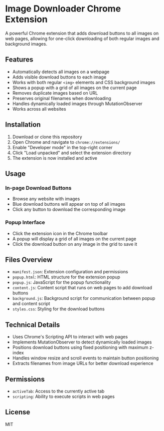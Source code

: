 # Image Downloader Chrome Extension

A powerful Chrome extension that adds download buttons to all images on web pages, allowing for one-click downloading of both regular images and background images.

## Features

- Automatically detects all images on a webpage
- Adds visible download buttons to each image
- Works with both regular `<img>` elements and CSS background images
- Shows a popup with a grid of all images on the current page
- Removes duplicate images based on URL
- Preserves original filenames when downloading
- Handles dynamically loaded images through MutationObserver
- Works across all websites

## Installation

1. Download or clone this repository
2. Open Chrome and navigate to `chrome://extensions/`
3. Enable "Developer mode" in the top-right corner
4. Click "Load unpacked" and select the extension directory
5. The extension is now installed and active

## Usage

### In-page Download Buttons

- Browse any website with images
- Blue download buttons will appear on top of all images
- Click any button to download the corresponding image

### Popup Interface

- Click the extension icon in the Chrome toolbar
- A popup will display a grid of all images on the current page
- Click the download button on any image in the grid to save it

## Files Overview

- `manifest.json`: Extension configuration and permissions
- `popup.html`: HTML structure for the extension popup
- `popup.js`: JavaScript for the popup functionality
- `content.js`: Content script that runs on web pages to add download buttons
- `background.js`: Background script for communication between popup and content script
- `styles.css`: Styling for the download buttons

## Technical Details

- Uses Chrome's Scripting API to interact with web pages
- Implements MutationObserver to detect dynamically loaded images
- Positions download buttons using fixed positioning with maximum z-index
- Handles window resize and scroll events to maintain button positioning
- Extracts filenames from image URLs for better download experience

## Permissions

- `activeTab`: Access to the currently active tab
- `scripting`: Ability to execute scripts in web pages

## License

MIT